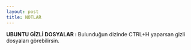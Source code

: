 ```yaml
---
layout: post
title: NOTLAR
---
```


 <b> UBUNTU GİZLİ DOSYALAR : </b> Bulunduğun dizinde CTRL+H yaparsan gizli dosyaları görebilirsin. 
